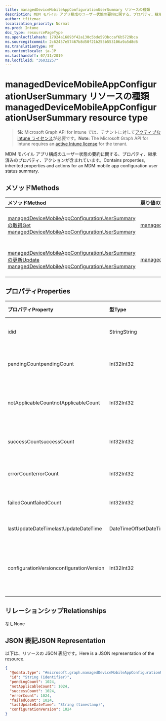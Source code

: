 ```yaml
---
title: managedDeviceMobileAppConfigurationUserSummary リソースの種類
description: MDM モバイル アプリ構成のユーザー状態の要約に関する、プロパティ、継承済みのプロパティ、アクションが含まれています。
author: tfitzmac
localization_priority: Normal
ms.prod: Intune
doc_type: resourcePageType
ms.openlocfilehash: 17924a16893f42a130c5bde593bccaf6b5729bca
ms.sourcegitcommit: 2c62457e57467b8d50f21b255b553106a9a5d8d6
ms.translationtype: MT
ms.contentlocale: ja-JP
ms.lasthandoff: 07/31/2019
ms.locfileid: "36032257"
---
```

# <a name="manageddevicemobileappconfigurationusersummary-resource-type"></a><span data-ttu-id="3f3ec-103">managedDeviceMobileAppConfigurationUserSummary リソースの種類</span><span class="sxs-lookup"><span data-stu-id="3f3ec-103">managedDeviceMobileAppConfigurationUserSummary resource type</span></span>

> <span data-ttu-id="3f3ec-104">**注:** Microsoft Graph API for Intune では、テナントに対して[アクティブな intune ライセンス](https://go.microsoft.com/fwlink/?linkid=839381)が必要です。</span><span class="sxs-lookup"><span data-stu-id="3f3ec-104">**Note:** The Microsoft Graph API for Intune requires an [active Intune license](https://go.microsoft.com/fwlink/?linkid=839381) for the tenant.</span></span>

<span data-ttu-id="3f3ec-105">MDM モバイル アプリ構成のユーザー状態の要約に関する、プロパティ、継承済みのプロパティ、アクションが含まれています。</span><span class="sxs-lookup"><span data-stu-id="3f3ec-105">Contains properties, inherited properties and actions for an MDM mobile app configuration user status summary.</span></span>

## <a name="methods"></a><span data-ttu-id="3f3ec-106">メソッド</span><span class="sxs-lookup"><span data-stu-id="3f3ec-106">Methods</span></span>
|<span data-ttu-id="3f3ec-107">メソッド</span><span class="sxs-lookup"><span data-stu-id="3f3ec-107">Method</span></span>|<span data-ttu-id="3f3ec-108">戻り値の型</span><span class="sxs-lookup"><span data-stu-id="3f3ec-108">Return Type</span></span>|<span data-ttu-id="3f3ec-109">説明</span><span class="sxs-lookup"><span data-stu-id="3f3ec-109">Description</span></span>|
|:---|:---|:---|
|[<span data-ttu-id="3f3ec-110">managedDeviceMobileAppConfigurationUserSummary の取得</span><span class="sxs-lookup"><span data-stu-id="3f3ec-110">Get managedDeviceMobileAppConfigurationUserSummary</span></span>](../api/intune-apps-manageddevicemobileappconfigurationusersummary-get.md)|[<span data-ttu-id="3f3ec-111">managedDeviceMobileAppConfigurationUserSummary</span><span class="sxs-lookup"><span data-stu-id="3f3ec-111">managedDeviceMobileAppConfigurationUserSummary</span></span>](../resources/intune-apps-manageddevicemobileappconfigurationusersummary.md)|<span data-ttu-id="3f3ec-112">[managedDeviceMobileAppConfigurationUserSummary](../resources/intune-apps-manageddevicemobileappconfigurationusersummary.md) オブジェクトのプロパティとリレーションシップを読み取ります。</span><span class="sxs-lookup"><span data-stu-id="3f3ec-112">Read properties and relationships of the [managedDeviceMobileAppConfigurationUserSummary](../resources/intune-apps-manageddevicemobileappconfigurationusersummary.md) object.</span></span>|
|[<span data-ttu-id="3f3ec-113">managedDeviceMobileAppConfigurationUserSummary の更新</span><span class="sxs-lookup"><span data-stu-id="3f3ec-113">Update managedDeviceMobileAppConfigurationUserSummary</span></span>](../api/intune-apps-manageddevicemobileappconfigurationusersummary-update.md)|[<span data-ttu-id="3f3ec-114">managedDeviceMobileAppConfigurationUserSummary</span><span class="sxs-lookup"><span data-stu-id="3f3ec-114">managedDeviceMobileAppConfigurationUserSummary</span></span>](../resources/intune-apps-manageddevicemobileappconfigurationusersummary.md)|<span data-ttu-id="3f3ec-115">[managedDeviceMobileAppConfigurationUserSummary](../resources/intune-apps-manageddevicemobileappconfigurationusersummary.md) オブジェクトのプロパティを更新します。</span><span class="sxs-lookup"><span data-stu-id="3f3ec-115">Update the properties of a [managedDeviceMobileAppConfigurationUserSummary](../resources/intune-apps-manageddevicemobileappconfigurationusersummary.md) object.</span></span>|

## <a name="properties"></a><span data-ttu-id="3f3ec-116">プロパティ</span><span class="sxs-lookup"><span data-stu-id="3f3ec-116">Properties</span></span>
|<span data-ttu-id="3f3ec-117">プロパティ</span><span class="sxs-lookup"><span data-stu-id="3f3ec-117">Property</span></span>|<span data-ttu-id="3f3ec-118">型</span><span class="sxs-lookup"><span data-stu-id="3f3ec-118">Type</span></span>|<span data-ttu-id="3f3ec-119">説明</span><span class="sxs-lookup"><span data-stu-id="3f3ec-119">Description</span></span>|
|:---|:---|:---|
|<span data-ttu-id="3f3ec-120">id</span><span class="sxs-lookup"><span data-stu-id="3f3ec-120">id</span></span>|<span data-ttu-id="3f3ec-121">String</span><span class="sxs-lookup"><span data-stu-id="3f3ec-121">String</span></span>|<span data-ttu-id="3f3ec-122">エンティティのキー。</span><span class="sxs-lookup"><span data-stu-id="3f3ec-122">Key of the entity.</span></span>|
|<span data-ttu-id="3f3ec-123">pendingCount</span><span class="sxs-lookup"><span data-stu-id="3f3ec-123">pendingCount</span></span>|<span data-ttu-id="3f3ec-124">Int32</span><span class="sxs-lookup"><span data-stu-id="3f3ec-124">Int32</span></span>|<span data-ttu-id="3f3ec-125">保留中のユーザーの数</span><span class="sxs-lookup"><span data-stu-id="3f3ec-125">Number of pending Users</span></span>|
|<span data-ttu-id="3f3ec-126">notApplicableCount</span><span class="sxs-lookup"><span data-stu-id="3f3ec-126">notApplicableCount</span></span>|<span data-ttu-id="3f3ec-127">Int32</span><span class="sxs-lookup"><span data-stu-id="3f3ec-127">Int32</span></span>|<span data-ttu-id="3f3ec-128">該当しないユーザーの数</span><span class="sxs-lookup"><span data-stu-id="3f3ec-128">Number of not applicable users</span></span>|
|<span data-ttu-id="3f3ec-129">successCount</span><span class="sxs-lookup"><span data-stu-id="3f3ec-129">successCount</span></span>|<span data-ttu-id="3f3ec-130">Int32</span><span class="sxs-lookup"><span data-stu-id="3f3ec-130">Int32</span></span>|<span data-ttu-id="3f3ec-131">成功したユーザーの数</span><span class="sxs-lookup"><span data-stu-id="3f3ec-131">Number of succeeded Users</span></span>|
|<span data-ttu-id="3f3ec-132">errorCount</span><span class="sxs-lookup"><span data-stu-id="3f3ec-132">errorCount</span></span>|<span data-ttu-id="3f3ec-133">Int32</span><span class="sxs-lookup"><span data-stu-id="3f3ec-133">Int32</span></span>|<span data-ttu-id="3f3ec-134">エラー ユーザーの数</span><span class="sxs-lookup"><span data-stu-id="3f3ec-134">Number of error Users</span></span>|
|<span data-ttu-id="3f3ec-135">failedCount</span><span class="sxs-lookup"><span data-stu-id="3f3ec-135">failedCount</span></span>|<span data-ttu-id="3f3ec-136">Int32</span><span class="sxs-lookup"><span data-stu-id="3f3ec-136">Int32</span></span>|<span data-ttu-id="3f3ec-137">失敗したユーザーの数</span><span class="sxs-lookup"><span data-stu-id="3f3ec-137">Number of failed Users</span></span>|
|<span data-ttu-id="3f3ec-138">lastUpdateDateTime</span><span class="sxs-lookup"><span data-stu-id="3f3ec-138">lastUpdateDateTime</span></span>|<span data-ttu-id="3f3ec-139">DateTimeOffset</span><span class="sxs-lookup"><span data-stu-id="3f3ec-139">DateTimeOffset</span></span>|<span data-ttu-id="3f3ec-140">最終更新時刻</span><span class="sxs-lookup"><span data-stu-id="3f3ec-140">Last update time</span></span>|
|<span data-ttu-id="3f3ec-141">configurationVersion</span><span class="sxs-lookup"><span data-stu-id="3f3ec-141">configurationVersion</span></span>|<span data-ttu-id="3f3ec-142">Int32</span><span class="sxs-lookup"><span data-stu-id="3f3ec-142">Int32</span></span>|<span data-ttu-id="3f3ec-143">対象の概要に関するポリシーのバージョン</span><span class="sxs-lookup"><span data-stu-id="3f3ec-143">Version of the policy for that overview</span></span>|

## <a name="relationships"></a><span data-ttu-id="3f3ec-144">リレーションシップ</span><span class="sxs-lookup"><span data-stu-id="3f3ec-144">Relationships</span></span>
<span data-ttu-id="3f3ec-145">なし</span><span class="sxs-lookup"><span data-stu-id="3f3ec-145">None</span></span>

## <a name="json-representation"></a><span data-ttu-id="3f3ec-146">JSON 表記</span><span class="sxs-lookup"><span data-stu-id="3f3ec-146">JSON Representation</span></span>
<span data-ttu-id="3f3ec-147">以下は、リソースの JSON 表記です。</span><span class="sxs-lookup"><span data-stu-id="3f3ec-147">Here is a JSON representation of the resource.</span></span>
<!-- {
  "blockType": "resource",
  "keyProperty": "id",
  "@odata.type": "microsoft.graph.managedDeviceMobileAppConfigurationUserSummary"
}
-->
``` json
{
  "@odata.type": "#microsoft.graph.managedDeviceMobileAppConfigurationUserSummary",
  "id": "String (identifier)",
  "pendingCount": 1024,
  "notApplicableCount": 1024,
  "successCount": 1024,
  "errorCount": 1024,
  "failedCount": 1024,
  "lastUpdateDateTime": "String (timestamp)",
  "configurationVersion": 1024
}
```



